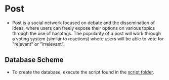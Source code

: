# Post

* Post is a social network focused on debate and the dissemination of ideas, where users can freely expose their options on various topics through the use of hashtags. The popularity of a post will work through a voting system (similar to reactions) where users will be able to vote for "relevant" or "irrelevant".

## Database Scheme

* To create the database, execute the script found in the [script folder](Post.Backend.API/script).
